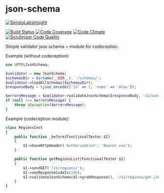 # json-schema

[![SensioLabsInsight](https://insight.sensiolabs.com/projects/20e239e7-e00e-46a0-b328-a2a31864b841/big.png)](https://insight.sensiolabs.com/projects/20e239e7-e00e-46a0-b328-a2a31864b841)

[![Build Status](https://travis-ci.org/alexpts/codeception-json-schema.svg?branch=master)](https://travis-ci.org/alexpts/codeception-json-schema)
[![Code Coverage](https://scrutinizer-ci.com/g/alexpts/codeception-json-schema/badges/coverage.png?b=master)](https://scrutinizer-ci.com/g/alexpts/codeception-json-schema/?branch=master)
[![Code Climate](https://codeclimate.com/github/alexpts/codeception-json-schema/badges/gpa.svg)](https://codeclimate.com/github/alexpts/codeception-json-schema)
[![Scrutinizer Code Quality](https://scrutinizer-ci.com/g/alexpts/codeception-json-schema/badges/quality-score.png?b=master)](https://scrutinizer-ci.com/g/alexpts/codeception-json-schema/?branch=master)


Simple validator json schema + module for codeception.


Example (without codeception):

```php
use \PTS\JsonSchema;

$validator = new JsonSchema;
$schemasDir = dirname(__DIR__). '/schemas/';
$validator->loadAllSchemas($schemasDir);
$responseBody = \json_encode(['id' => 1, 'name' => 'Alex']);

$errorsMessage = $validator->validateJsonSchema($responseBody, 'v1/users/user-model.json');
if (null !== $errorsMessage) {
    throw \Exception($errorsMessage);
}

```

Example (codeception module): 

```php
class RegionsCest
{
    public function _before(FunctionalTester $I)
    {
        $I->haveHttpHeader('Authorization', 'Bearer xxx');
    }

    public function getRegionsList(FunctionalTester $I)
    {
        $I->sendGET('/v1/regions/');
        $I->seeResponseCodeIs(200);
        $I->validateJsonSchema($I->grabResponse(), '/v1/regions/get.json');
    }
}
```
